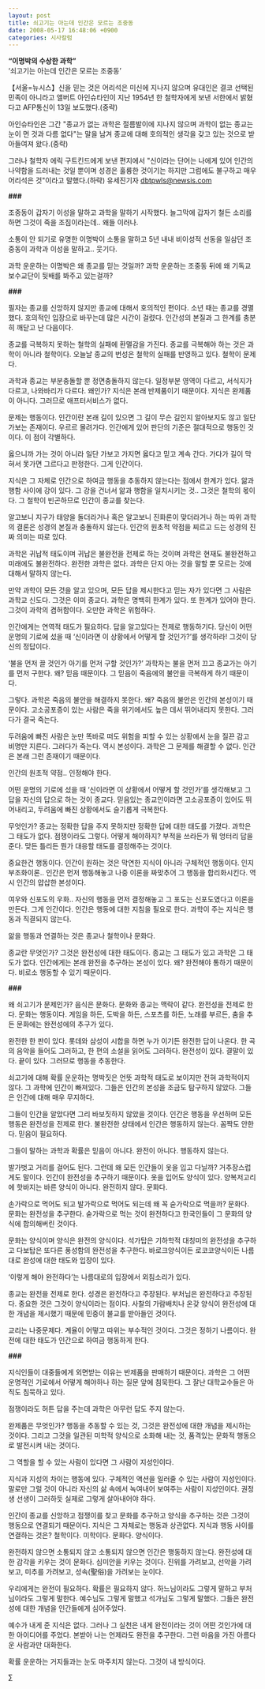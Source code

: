 ```yaml
---
layout: post
title: 쇠고기는 아는데 인간은 모르는 조중동
date: 2008-05-17 16:48:06 +0900
categories: 시사칼럼
---
```

**“이명박의 수상한 과학”**  
‘쇠고기는 아는데 인간은 모르는 조중동’

【서울=뉴시스】신을 믿는 것은 어리석은 미신에 지나지 않으며 유대인은 결코 선택된 민족이 아니라고 앨버트 아인슈타인이 지난 1954년 한 철학자에게 보낸 서한에서 밝혔다고 AFP통신이 13일 보도했다.(중략)

아인슈타인은 그간 "종교가 없는 과학은 절름발이에 지나지 않으며 과학이 없는 종교는 눈이 먼 것과 다름 없다"는 말을 남겨 종교에 대해 호의적인 생각을 갖고 있는 것으로 받아들여져 왔다.(중략) 

그러나 철학자 에릭 구트킨드에게 보낸 편지에서 "신이라는 단어는 나에게 있어 인간의 나약함을 드러내는 것일 뿐이며 성경은 훌륭한 것이기는 하지만 그럼에도 불구하고 매우 어리석은 것"이라고 말했다.(하략) 유세진기자 dbtpwls@newsis.com 

**###**

조중동이 갑자기 이성을 말하고 과학을 말하기 시작했다. 늘그막에 갑자기 철든 소리를 하면 그것이 죽을 조짐이라는데.. 왜들 이러나. 

소통이 안 되기로 유명한 이명박이 소통을 말하고 5년 내내 비이성적 선동을 일삼던 조중동이 과학과 이성을 말하고.. 웃기다. 

과학 운운하는 이명박은 왜 종교를 믿는 것일까? 과학 운운하는 조중동 뒤에 왜 기독교 보수교단이 뒷배를 봐주고 있는걸까? 

**###**

필자는 종교를 신앙하지 않지만 종교에 대해서 호의적인 편이다. 소년 때는 종교를 경멸했다. 호의적인 입장으로 바꾸는데 많은 시간이 걸렸다. 인간성의 본질과 그 한계를 충분히 깨닫고 난 다음이다. 

종교를 극복하지 못하는 철학의 실패에 환멸감을 가진다. 종교를 극복해야 하는 것은 과학이 아니라 철학이다. 오늘날 종교의 번성은 철학의 실패를 반영하고 있다. 철학이 문제다. 

과학과 종교는 부분충돌할 뿐 정면충돌하지 않는다. 일정부분 영역이 다르고, 서식지가 다르고, 나와바리가 다르다. 왜인가? 지식은 본래 반제품이기 때문이다. 지식은 완제품이 아니다. 그러므로 애프터서비스가 없다. 

문제는 행동이다. 인간이란 본래 길이 있으면 그 길이 무슨 길인지 알아보지도 않고 일단 가보는 존재이다. 우르르 몰려가다. 인간에게 있어 판단의 기준은 절대적으로 행동인 것이다. 이 점이 각별하다.

옳으니까 가는 것이 아니라 일단 가보고 가지면 옳다고 믿고 계속 간다. 가다가 길이 막혀서 못가면 그르다고 판정한다. 그게 인간이다. 

지식은 그 자체로 인간으로 하여금 행동을 추동하지 않는다는 점에서 한계가 있다. 앎과 행함 사이에 강이 있다. 그 강을 건너서 앎과 행함을 일치시키는 것.. 그것은 철학의 몫이다. 그 철학이 빈곤하므로 인간이 종교를 찾는다. 

알고보니 지구가 태양을 돌더라거나 혹은 알고보니 진화론이 맞더라거나 하는 따위 과학의 결론은 성경의 본질과 충돌하지 않는다. 인간의 원초적 약점을 찌르고 드는 성경의 진짜 의미는 따로 있다. 

과학은 귀납적 태도이며 귀납은 불완전을 전제로 하는 것이며 과학은 현재도 불완전하고 미래에도 불완전하다. 완전한 과학은 없다. 과학은 단지 아는 것을 말할 뿐 모르는 것에 대해서 말하지 않는다. 

만약 과학이 모든 것을 알고 있으며, 모든 답을 제시한다고 믿는 자가 있다면 그 사람은 과학교 신도다. 그것은 이미 종교다. 과학은 명백히 한계가 있다. 또 한계가 있어야 한다. 그것이 과학의 겸허함이다. 오만한 과학은 위험하다. 

인간에게는 연역적 태도가 필요하다. 답을 알고있다는 전제로 행동하기다. 당신이 어떤 운명의 기로에 섰을 때 ‘신이라면 이 상황에서 어떻게 할 것인가?’를 생각하라! 그것이 당신의 정답이다. 

‘불을 먼저 끌 것인가 아기를 먼저 구할 것인가?’ 과학자는 불을 먼저 끄고 종교가는 아기를 먼저 구한다. 왜? 믿음 때문이다. 그 믿음이 죽음에의 불안을 극복하게 하기 때문이다. 

그렇다. 과학은 죽음의 불안을 해결하지 못한다. 왜? 죽음의 불안은 인간의 본성이기 때문이다. 고소공포증이 있는 사람은 죽을 위기에서도 높은 데서 뛰어내리지 못한다. 그러다가 결국 죽는다. 

두려움에 빠진 사람은 눈만 똑바로 떠도 위험을 피할 수 있는 상황에서 눈을 질끈 감고 비명만 지른다. 그러다가 죽는다. 역시 본성이다. 과학은 그 문제를 해결할 수 없다. 인간은 본래 그런 존재이기 때문이다. 

인간의 원초적 약점.. 인정해야 한다. 

어떤 운명의 기로에 섰을 때 ‘신이라면 이 상황에서 어떻게 할 것인가’를 생각해보고 그 답을 자신의 답으로 하는 것이 종교다. 믿음있는 종교인이라면 고소공포증이 있어도 뛰어내리고, 두려움에 빠진 상황에서도 슬기롭게 극복한다.

무엇인가? 종교는 정확한 답을 주지 못하지만 정확한 답에 대한 태도를 가졌다. 과학은 그 태도가 없다. 점쟁이라도 그렇다. 어떻게 해야하지? 부적을 쓰라든가 뭐 엉터리 답을 준다. 맞든 틀리든 뭔가 대응할 태도를 결정해주는 것이다. 

중요한건 행동이다. 인간이 원하는 것은 막연한 지식이 아니라 구체적인 행동이다. 인지부조화이론.. 인간은 먼저 행동해놓고 나중 이론을 짜맞추어 그 행동을 합리화시킨다. 역시 인간의 얍삽한 본성이다. 

여우와 신포도의 우화.. 자신의 행동을 먼저 결정해놓고 그 포도는 신포도였다고 이론을 만든다. 그게 인간이다. 인간은 행동에 대한 지침을 필요로 한다. 과학이 주는 지식은 행동과 직결되지 않는다. 

앎을 행동과 연결하는 것은 종교나 철학이나 문화다. 

종교란 무엇인가? 그것은 완전성에 대한 태도이다. 종교는 그 태도가 있고 과학은 그 태도가 없다. 인간에게는 본래 완전을 추구하는 본성이 있다. 왜? 완전해야 통하기 때문이다. 비로소 행동할 수 있기 때문이다. 

**###**

왜 쇠고기가 문제인가? 음식은 문화다. 문화와 종교는 맥락이 같다. 완전성을 전제로 한다. 문화는 행동이다. 게임을 하든, 도박을 하든, 스포츠를 하든, 노래를 부르든, 춤을 추든 문화에는 완전성에의 추구가 있다.

완전한 한 판이 있다. 롯데와 삼성이 시합을 하면 누가 이기든 완전한 답이 나온다. 한 곡의 음악을 들어도 그러하고, 한 편의 소설을 읽어도 그러하다. 완전성이 있다. 결말이 있다. 끝이 있다. 그러므로 행동을 추동한다. 

쇠고기에 대해 확률 운운하는 명박짓은 언뜻 과학적 태도로 보이지만 전혀 과학적이지 않다. 그 과학에 인간이 빠져있다. 그들은 인간의 본성을 조금도 탐구하지 않았다. 그들은 인간에 대해 매우 무지하다. 

그들이 인간을 알았다면 그리 바보짓하지 않았을 것이다. 인간은 행동을 우선하며 모든 행동은 완전성을 전제로 한다. 불완전한 상태에서 인간은 행동하지 않는다. 꼼짝도 안한다. 믿음이 필요하다. 

그들이 말하는 과학과 확률은 믿음이 아니다. 완전이 아니다. 행동하지 않는다. 

발가벗고 거리를 걸어도 된다. 그런데 왜 모든 인간들이 옷을 입고 다닐까? 거추장스럽게도 말이다. 인간이 완전성을 추구하기 때문이다. 옷을 입어도 양식이 있다. 양복저고리에 핫바지는 바른 양식이 아니다. 완전하지 않다. 문화다. 

손가락으로 먹어도 되고 발가락으로 먹어도 되는데 왜 꼭 숟가락으로 먹을까? 문화다. 문화는 완전성을 추구한다. 숟가락으로 먹는 것이 완전하다고 한국인들이 그 문화의 양식에 합의해버린 것이다. 

문화는 양식이며 양식은 완전의 양식이다. 석가탑은 기하학적 대칭미의 완전성을 추구하고 다보탑은 또다른 풍성함의 완전성을 추구한다. 바로크양식이든 로코코양식이든 나름대로 완성에 대한 태도와 입장이 있다. 

‘이렇게 해야 완전하다’는 나름대로의 입장에서 외침소리가 있다. 

종교는 완전을 전제로 한다. 성경은 완전하다고 주장된다. 부처님은 완전하다고 주장된다. 중요한 것은 그것이 양식이라는 점이다. 사찰의 가람배치나 온갖 양식이 완전성에 대한 개념을 제시했기 때문에 민중이 불교를 받아들인 것이다. 

교리는 나중문제다. 계율이 어떻고 따위는 부수적인 것이다. 그것은 정하기 나름이다. 완전에 대한 태도가 인간으로 하여금 행동하게 한다. 

**###**

지식인들이 대중들에게 외면받는 이유는 반제품을 판매하기 때문이다. 과학은 그 어떤 운명적인 기로에서 어떻게 해야하나 하는 질문 앞에 침묵한다. 그 잘난 대학교수들은 아직도 침묵하고 있다. 

점쟁이라도 허튼 답을 주는데 과학은 아무런 답도 주지 않는다. 

완제품은 무엇인가? 행동을 추동할 수 있는 것, 그것은 완전성에 대한 개념을 제시하는 것이다. 그리고 그것을 일관된 미학적 양식으로 소화해 내는 것, 품격있는 문화적 행동으로 발전시켜 내는 것이다. 

그 역할을 할 수 있는 사람이 있다면 그 사람이 지성인이다. 

지식과 지성의 차이는 행동에 있다. 구체적인 액션을 일러줄 수 있는 사람이 지성인이다. 말로만 그럴 것이 아니라 자신의 삶 속에서 녹여내어 보여주는 사람이 지성인이다. 권정생 선생이 그러하듯 실제로 그렇게 살아내어야 하다. 

인간이 종교를 신앙하고 점쟁이를 찾고 문화를 추구하고 양식을 추구하는 것은 그것이 행동으로 연결되기 때문이다. 지식은 그 자체로는 행동과 상관없다. 지식과 행동 사이를 연결하는 것은? 철학이다. 미학이다. 문화다. 양식이다. 

완전하지 않으면 소통되지 않고 소통되지 않으면 인간은 행동하지 않는다. 완전성에 대한 감각을 키우는 것이 문화다. 심미안을 키우는 것이다. 진위를 가려보고, 선악을 가려보고, 미추를 가려보고, 성속(聖俗)을 가려보는 눈이다. 

우리에게는 완전이 필요하다. 확률은 필요하지 않다. 하느님이라도 그렇게 말하고 부처님이라도 그렇게 말한다. 예수님도 그렇게 말했고 석가님도 그렇게 말했다. 그들은 완전성에 대한 개념을 인간들에게 심어주었다. 

예수가 내게 준 지식은 없다. 그러나 그 실천은 내게 완전이라는 것이 어떤 것인가에 대한 아이디어를 주었다. 본받아 나는 언제라도 완전을 추구한다. 그런 마음을 가진 아름다운 사람과만 대화한다. 

확률 운운하는 거지들과는 눈도 마주치지 않는다. 그것이 내 방식이다. 



∑